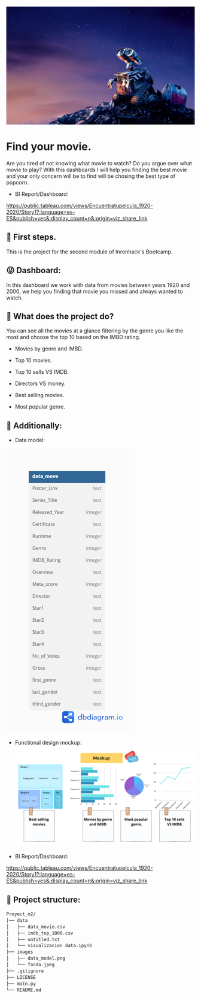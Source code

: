 ![imagen](images/fondo.jpeg)

# Find your movie.

Are you tired of not knowing what movie to watch? Do you argue over what movie to play? With this dashboards I will help you finding the best movie and your only concern will be to find will be chosing the best type of popcorn.

- BI Report/Dashboard: 

https://public.tableau.com/views/Encuentratupelcula_1920-2020/Story1?:language=es-ES&publish=yes&:display_count=n&:origin=viz_share_link

## :footprints: First steps.

This is the project for the second module of Inronhack's Bootcamp.

## :stuck_out_tongue_winking_eye: Dashboard:

In this dashboard we work with data from movies between years 1920 and 2000, we help you finding that movie you missed and always wanted to watch.

## :thought_balloon: What does the project do?

You can see all the movies at a glance filtering by the genre you like the most and choose the top 10 based on the IMBD rating.

- Movies by genre and IMBD.

- Top 10 movies.

- Top 10 sells VS IMDB.

- Directors VS money.

- Best selling movies.

- Most popular genre.

## :movie_camera: Additionally:

- Data model:

![imagen](images/data_model.png)

- Functional design mockup:
![imagen](images/Mockup_2.png)

- BI Report/Dashboard: 

https://public.tableau.com/views/Encuentratupelcula_1920-2020/Story1?:language=es-ES&publish=yes&:display_count=n&:origin=viz_share_link

## 	:see_no_evil: Project structure:

``` bash
Proyect_m2/
│── data
│   ├── data_movie.csv
│   ├── imdb_top_1000.csv
│   ├── untitled.txt
│   └── visualizacion data.ipynb
├── images
│   ├── data_model.png
│   └── fondo.jpeg
├── .gitignore
├── LICENSE
├── main.py
└── README.md
```



